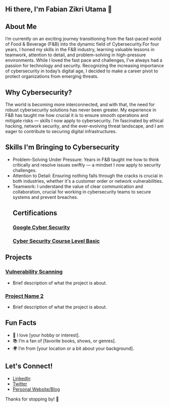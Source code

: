 ## Hi there, I'm Fabian Zikri Utama 👋
## About Me
I’m currently on an exciting journey transitioning from the fast-paced world of Food & Beverage (F&B) into the dynamic field of Cybersecurity.For four years, I honed my skills in the F&B industry, learning valuable lessons in teamwork, attention to detail, and problem-solving in high-pressure environments. While I loved the fast pace and challenges, I’ve always had a passion for technology and security. Recognizing the increasing importance of cybersecurity in today’s digital age, I decided to make a career pivot to protect organizations from emerging threats.
## Why Cybersecurity?
The world is becoming more interconnected, and with that, the need for robust cybersecurity solutions has never been greater. My experience in F&B has taught me how crucial it is to ensure smooth operations and mitigate risks — skills I now apply to cybersecurity. I’m fascinated by ethical hacking, network security, and the ever-evolving threat landscape, and I am eager to contribute to securing digital infrastructures.
## Skills I'm Bringing to Cybersecurity
- Problem-Solving Under Pressure: Years in F&B taught me how to think critically and resolve issues swiftly — a mindset I now apply to security challenges.
- Attention to Detail: Ensuring nothing falls through the cracks is crucial in both industries, whether it's a customer order or network vulnerabilities.
- Teamwork: I understand the value of clear communication and collaboration, crucial for working in cybersecurity teams to secure systems and prevent breaches.
  ## Certifications
  ### [Google Cyber Security](https://www.coursera.org/account/accomplishments/professional-cert/UZ5TDKIZLSLX)
  ### [Cyber Security Course Level Basic](https://itbox.id/certificate-verifier/139414075-13ECBB898-12CE9C6B3/)
## Projects
### [Vulnerability Scanning](https://github.com/fabzutama/Vulnerability-Scanning-Project)
- Brief description of what the project is about.

### [Project Name 2](link-to-your-project)
- Brief description of what the project is about.

## Fun Facts
- 🎨 I love [your hobby or interest].
- 📚 I’m a fan of [favorite books, shows, or genres].
- 🌍 I’m from [your location or a bit about your background].

## Let's Connect!
- [LinkedIn](your-linkedin-url)
- [Twitter](your-twitter-url)
- [Personal Website/Blog](your-website-url)

Thanks for stopping by! 🚀
